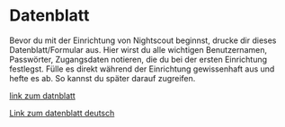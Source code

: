 # Datenblatt

Bevor du mit der Einrichtung von Nightscout beginnst, drucke dir dieses Datenblatt/Formular aus. Hier wirst du alle wichtigen Benutzernamen,  Passwörter, Zugangsdaten notieren, die du bei der ersten Einrichtung festlegst. Fülle es direkt während der Einrichtung gewissenhaft aus und hefte es ab. So kannst du später darauf zugreifen. 



[link zum datnblatt](http://www.nightscout.info/wp-content/uploads/2015/04/Mongo-and-Azure-Account-Information-4-16-15.pdf)


[Link zum datenblatt deutsch](https://www.docdroid.net/tG5Zpkh/der-reissverschluss.pdf.html)
